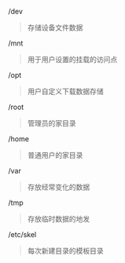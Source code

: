 /dev

 >存储设备文件数据

/mnt

>用于用户设置的挂载的访问点

/opt

> 用户自定义下载数据存储

/root

> 管理员的家目录

/home

>  普通用户的家目录

/var

> 存放经常变化的数据

/tmp

> 存放临时数据的地发

/etc/skel

> 每次新建目录的模板目录